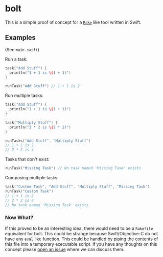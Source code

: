 # bolt

This is a simple proof of concept for a
[`Rake`](https://en.wikipedia.org/wiki/Rake_(software)) like tool
written in Swift.

## Examples

(See `main.swift`)

Run a task:

```swift
task("Add Stuff") {
  println("1 + 1 is \(1 + 1)")
}

runTask("Add Stuff") // 1 + 1 is 2
```

Run multiple tasks:

```swift
task("Add Stuff") {
  println("1 + 1 is \(1 + 1)")
}

task("Multiply Stuff") {
  println("2 * 2 is \(2 * 2)")
}

runTasks("Add Stuff", "Multiply Stuff")
// 1 + 1 is 2
// 2 * 2 is 4
```

Tasks that don't exist:

```swift
runTask("Missing Task") // No task named 'Missing Task' exists
```

Composing multiple tasks:

```swift
task("Custom Task", "Add Stuff", "Multiply Stuff", "Missing Task")
runTask("Custom Task")
// 1 + 1 is 2
// 2 * 2 is 4
// No task named 'Missing Task' exists
```

### Now What?

If this proved to be an interesting idea, there would need to be a
`Rakefile` equivalent for bolt. This could be strange because
Swift/Objective-C do not have any `eval` like function. This could be
handled by piping the contents of this file into a temporary executable
script. If you have any thoughts on this concept please [open an
issue](https://github.com/Keithbsmiley/bolt/issues/new) where we can
discuss them.
